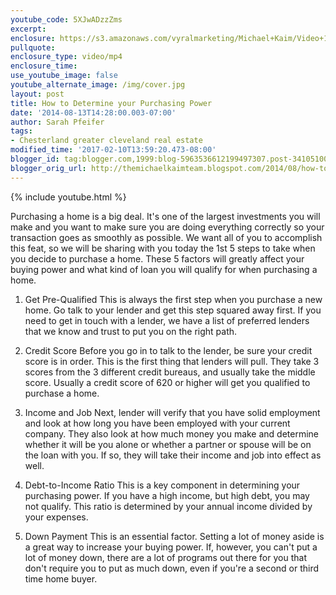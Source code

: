 ```yaml
---
youtube_code: 5XJwADzzZms
excerpt:
enclosure: https://s3.amazonaws.com/vyralmarketing/Michael+Kaim/Video+13.mp4
pullquote:
enclosure_type: video/mp4
enclosure_time:
use_youtube_image: false
youtube_alternate_image: /img/cover.jpg
layout: post
title: How to Determine your Purchasing Power
date: '2014-08-13T14:28:00.003-07:00'
author: Sarah Pfeifer
tags:
- Chesterland greater cleveland real estate
modified_time: '2017-02-10T13:59:20.473-08:00'
blogger_id: tag:blogger.com,1999:blog-5963536612199497307.post-3410510085689700018
blogger_orig_url: http://themichaelkaimteam.blogspot.com/2014/08/how-to-determine-your-purchasing-power.html
---
```

{% include youtube.html %}

Purchasing a home is a big deal. It's one of the largest investments you will make and you want to make sure you are doing everything correctly so your transaction goes as smoothly as possible. We want all of you to accomplish this feat, so we will be sharing with you today the 1st 5 steps to take when you decide to purchase a home. These 5 factors will greatly affect your buying power and what kind of loan you will qualify for when purchasing a home.

1. Get Pre-Qualified
 This is always the first step when you purchase a new home. Go talk to your lender and get this step squared away first. If you need to get in touch with a lender, we have a list of preferred lenders that we know and trust to put you on the right path.

2. Credit Score
 Before you go in to talk to the lender, be sure your credit score is in order. This is the first thing that lenders will pull. They take 3 scores from the 3 different credit bureaus, and usually take the middle score. Usually a credit score of 620 or higher will get you qualified to purchase a home.

3. Income and Job
 Next, lender will verify that you have solid employment and look at how long you have been employed with your current company. They also look at how much money you make and determine whether it will be you alone or whether a partner or spouse will be on the loan with you. If so, they will take their income and job into effect as well.

4. Debt-to-Income Ratio
 This is a key component in determining your purchasing power. If you have a high income, but high debt, you may not qualify. This ratio is determined by your annual income divided by your expenses.

5. Down Payment
 This is an essential factor. Setting a lot of money aside is a great way to increase your buying power. If, however, you can't put a lot of money down, there are a lot of programs out there for you that don't require you to put as much down, even if you're a second or third time home buyer.
